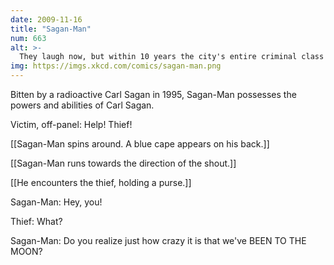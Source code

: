 ```yaml
---
date: 2009-11-16
title: "Sagan-Man"
num: 663
alt: >-
  They laugh now, but within 10 years the city's entire criminal class will have quit to work on space research.
img: https://imgs.xkcd.com/comics/sagan-man.png
---
```

Bitten by a radioactive Carl Sagan in 1995, Sagan-Man possesses the powers and abilities of Carl Sagan.

Victim, off-panel: Help! Thief!

[[Sagan-Man spins around. A blue cape appears on his back.]]

[[Sagan-Man runs towards the direction of the shout.]]

[[He encounters the thief, holding a purse.]]

Sagan-Man: Hey, you!

Thief: What?

Sagan-Man: Do you realize just how crazy it is that we've BEEN TO THE MOON?

